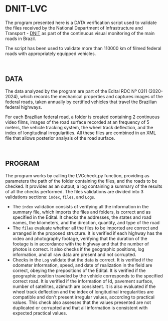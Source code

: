 # DNIT-LVC

The program presented here is a DATA verification script used to validate the files received by the National Department of Infrastructure and Transport - [DNIT](https://www.gov.br/dnit/) as part of the continuous visual monitoring of the main roads in Brazil.

The script has been used to validate more than 110000 km of filmed federal roads with appropriately equipped vehicles.

‏‏‎ ‎
## DATA

The data analyzed by the program are part of the Edital RDC Nº 0311 (2020-2024), which records the mechanical properties and captures images of the federal roads, taken annually by certified vehicles that travel the Brazilian federal highways.

For each Brazilian federal road, a folder is created containing 2 continuous video films, images of the road surface recorded at an frequency of 5 meters, the vehicle tracking system, the wheel track deflection, and the index of longitudinal irregularities. All these files are combined in an XML file that allows posterior analysis of the road surface.

‏‏‎ ‎
## PROGRAM

The program works by calling the LVCcheck.py function, providing as parameters the path of the folder containing the files, and the roads to be checked. It provides as an output, a log containing a summary of the results of all the checks performed.
The files validations are divided into 3 validations sections: `index`, `files`, and `Logs`.
* The `index` validation consists of verifying all the information in the summary file, which imports the files and folders, is correct and as specified in the Edital. It checks the addresses, the states and road names, the kilometers, and the direction, quantity, and type of the road
* The `files` evaluate whether all the files to be imported are correct and arranged in the proposed structure. It is verified if each highway has the video and photography footage, verifying that the duration of the footage is in accordance with the highway and that the number of photos is correct. It also checks if the geographic positions, log information, and all raw data are present and not corrupted.
* Checks in the `Log` validate that the data is correct. It is verified if the odometer information, speed, and date of realization in the field are correct, obeying the prepositions of the Edital. It is verified if the geographic position traveled by the vehicle corresponds to the specified correct road. It is verified if the information of Id, pavement surface, number of satellites, azimuth are consistent. It is also evaluated if the wheel track deflection and the index of longitudinal irregularities are compatible and don't present irregular values, according to practical values. This check also assesses that the values presented are not duplicated or corrupted and that all information is consistent with expected practical values.

